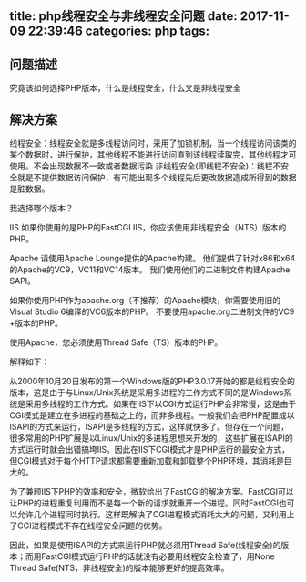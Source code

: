 title: php线程安全与非线程安全问题
date: 2017-11-09 22:39:46
categories: php
tags:
---
## 问题描述
究竟该如何选择PHP版本，什么是线程安全，什么又是非线程安全
## 解决方案
线程安全：线程安全就是多线程访问时，采用了加锁机制，当一个线程访问该类的某个数据时，进行保护，其他线程不能进行访问直到该线程读取完，其他线程才可使用。不会出现数据不一致或者数据污染
非线程安全(即线程不安全)：线程不安全就是不提供数据访问保护，有可能出现多个线程先后更改数据造成所得到的数据是脏数据。

我选择哪个版本？

IIS
如果你使用的是PHP的FastCGI IIS，你应该使用非线程安全（NTS）版本的PHP。

Apache
请使用Apache Lounge提供的Apache构建。 他们提供了针对x86和x64的Apache的VC9，VC11和VC14版本。 我们使用他们的二进制文件构建Apache SAPI。

如果你使用PHP作为apache.org（不推荐）的Apache模块，你需要使用旧的Visual Studio 6编译的VC6版本的PHP。 不要使用apache.org二进制文件的VC9 +版本的PHP。

使用Apache，您必须使用Thread Safe（TS）版本的PHP。


解释如下：

从2000年10月20日发布的第一个Windows版的PHP3.0.17开始的都是线程安全的版本，这是由于与Linux/Unix系统是采用多进程的工作方式不同的是Windows系统是采用多线程的工作方式。如果在IIS下以CGI方式运行PHP会非常慢，这是由于CGI模式是建立在多进程的基础之上的，而非多线程。一般我们会把PHP配置成以ISAPI的方式来运行，ISAPI是多线程的方式，这样就快多了。但存在一个问题，很多常用的PHP扩展是以Linux/Unix的多进程思想来开发的，这些扩展在ISAPI的方式运行时就会出错搞垮IIS。因此在IIS下CGI模式才是PHP运行的最安全方式，但CGI模式对于每个HTTP请求都需要重新加载和卸载整个PHP环境，其消耗是巨大的。

为了兼顾IIS下PHP的效率和安全，微软给出了FastCGI的解决方案。FastCGI可以让PHP的进程重复利用而不是每一个新的请求就重开一个进程。同时FastCGI也可以允许几个进程同时执行。这样既解决了CGI进程模式消耗太大的问题，又利用上了CGI进程模式不存在线程安全问题的优势。

因此，如果是使用ISAPI的方式来运行PHP就必须用Thread Safe(线程安全)的版本；而用FastCGI模式运行PHP的话就没有必要用线程安全检查了，用None Thread Safe(NTS，非线程安全)的版本能够更好的提高效率。